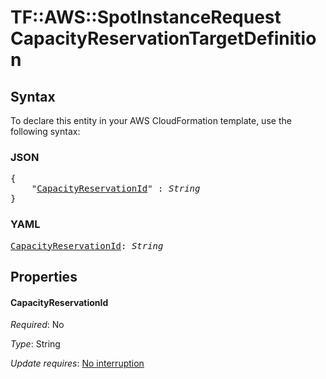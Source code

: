 # TF::AWS::SpotInstanceRequest CapacityReservationTargetDefinition

## Syntax

To declare this entity in your AWS CloudFormation template, use the following syntax:

### JSON

<pre>
{
    "<a href="#capacityreservationid" title="CapacityReservationId">CapacityReservationId</a>" : <i>String</i>
}
</pre>

### YAML

<pre>
<a href="#capacityreservationid" title="CapacityReservationId">CapacityReservationId</a>: <i>String</i>
</pre>

## Properties

#### CapacityReservationId

_Required_: No

_Type_: String

_Update requires_: [No interruption](https://docs.aws.amazon.com/AWSCloudFormation/latest/UserGuide/using-cfn-updating-stacks-update-behaviors.html#update-no-interrupt)

